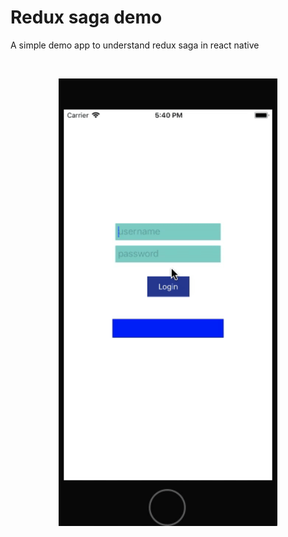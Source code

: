 # Redux saga demo
A simple demo app to understand redux saga in react native

<br/>

<p align="center">
  <img src="https://github.com/amitrai98/saga_demo/blob/master/saga_demo_img.gif?raw=true" width="350"/>
</p>
